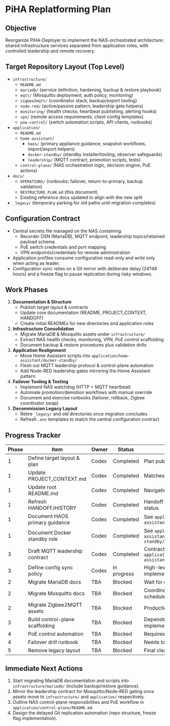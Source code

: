 # PiHA Replatforming Plan

## Objective
Reorganize PiHA-Deployer to implement the NAS-orchestrated architecture: shared infrastructure services separated from application roles, with controlled leadership and remote recovery.

## Target Repository Layout (Top Level)
- `infrastructure/`
  - `README.md`
  - `mariadb/` (service definition, hardening, backup & restore playbook)
  - `mqtt/` (Mosquitto deployment, auth policy, monitoring)
  - `zigbee2mqtt/` (coordinator stack, backup/export tooling)
  - `node-red/` (active/passive pattern, leadership gate helpers)
  - `monitoring/` (health checks, heartbeat publishing, alerting hooks)
  - `vpn/` (remote access requirements, client config templates)
  - `poe-control/` (switch automation scripts, API clients, runbooks)
- `application/`
  - `README.md`
  - `home-assistant/`
    - `haos/` (primary appliance guidance, snapshot workflows, import/export helpers)
    - `docker-standby/` (standby installer/tooling, observer safeguards)
    - `leadership/` (MQTT contract, promotion scripts, tests)
  - `control-plane/` (NAS orchestration logic, decision engine, PoE actions)
- `docs/`
  - `OPERATIONS/` (runbooks: failover, return-to-primary, backup validation)
  - `RESTRUCTURE_PLAN.md` (this document)
  - Existing reference docs updated to align with the new split
- `_legacy/` (temporary parking for old paths until migration completes)

## Configuration Contract
- Central secrets file managed on the NAS containing:
  - Recorder DSN (MariaDB), MQTT endpoint, leadership topics/retained payload schema
  - PoE switch credentials and port mapping
  - VPN endpoints/credentials for remote administration
- Application profiles consume configuration read-only and write only when acting as leader.
- Configuration sync relies on a Git mirror with deliberate delay (24?48 hours) and a freeze flag to pause replication during risky windows.

## Work Phases
1. **Documentation & Structure**
   - Publish target layout & contracts
   - Update core documentation (README, PROJECT_CONTEXT, HANDOFF)
   - Create initial READMEs for new directories and application roles
2. **Infrastructure Consolidation**
   - Migrate MariaDB & Mosquitto assets under `infrastructure/`
   - Extract NAS health checks, monitoring, VPN, PoE control scaffolding
   - Document backup & restore procedures plus validation drills
3. **Application Realignment**
   - Move Home Assistant scripts into `application/home-assistant/docker-standby/`
   - Flesh out MQTT leadership protocol & control-plane automation
   - Add Node-RED leadership gates mirroring the Home Assistant pattern
4. **Failover Tooling & Testing**
   - Implement NAS watchdog (HTTP + MQTT heartbeat)
   - Automate promotion/demotion workflows with manual override
   - Document and exercise runbooks (failover, rollback, Zigbee coordinator swap)
5. **Decommission Legacy Layout**
   - Retire `_legacy/` and old directories once migration concludes
   - Refresh `.env` templates to match the central configuration contract

## Progress Tracker
| Phase | Item | Owner | Status | Notes |
|-------|------|-------|--------|-------|
| 1 | Define target layout & plan | Codex | Completed | Plan published in this document |
| 1 | Update PROJECT_CONTEXT.md | Codex | Completed | Matches new architecture |
| 1 | Update root README.md | Codex | Completed | Navigation reflects new layers |
| 1 | Refresh HANDOFF/HISTORY | Codex | Completed | Handoff describes restructure status |
| 1 | Document HAOS primary guidance | Codex | Completed | See `application/home-assistant/haos/README.md` |
| 1 | Document Docker standby role | Codex | Completed | See `application/home-assistant/docker-standby/README.md` |
| 3 | Draft MQTT leadership contract | Codex | Completed | Contract defined in `application/home-assistant/leadership/README.md` |
| 3 | Define config sync policy | Codex | In progress | High-level policy documented; implementation pending |
| 2 | Migrate MariaDB docs | TBA | Blocked | Wait for contract finalisation |
| 2 | Migrate Mosquitto docs | TBA | Blocked | Coordinate with Zigbee2MQTT schedule |
| 2 | Migrate Zigbee2MQTT assets | TBA | Blocked | Production host remains active |
| 3 | Build control-plane scaffolding | TBA | Blocked | Depends on leadership tooling implementation |
| 4 | PoE control automation | TBA | Blocked | Requires switch API research |
| 4 | Failover drill runbook | TBA | Blocked | Needs tooling in place |
| 5 | Remove legacy layout | TBA | Blocked | Final clean-up step |

## Immediate Next Actions
1. Start migrating MariaDB documentation and scripts into `infrastructure/mariadb/` (include backup/restore guidance).
2. Mirror the leadership contract for Mosquitto/Node-RED gating once assets move to `infrastructure/` and `application/` respectively.
3. Outline NAS control-plane responsibilities and PoE workflow in `application/control-plane/README.md`.
4. Design the delayed Git replication automation (repo structure, freeze flag implementation).
